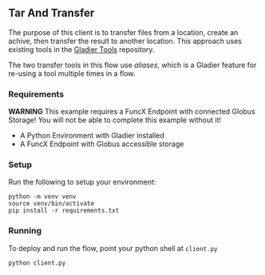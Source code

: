 ## Tar And Transfer

The purpose of this client is to transfer files from a location, create an achive,
then transfer the result to another location. This approach uses existing tools
in the [Gladier Tools](https://gladier.readthedocs.io/en/latest/gladier_tools/index.html)
repository.

The two transfer tools in this flow use _aliases_, which is a Gladier feature for re-using
a tool multiple times in a flow.

### Requirements

**WARNING** This example requires a FuncX Endpoint with connected Globus Storage! You will
not be able to complete this example without it!

* A Python Environment with Gladier installed
* A FuncX Endpoint with Globus accessible storage


### Setup

Run the following to setup your environment:

```
python -m venv venv
source venv/bin/activate
pip install -r requirements.txt
```

### Running

To deploy and run the flow, point your python shell at ``client.py``

```
python client.py
```
